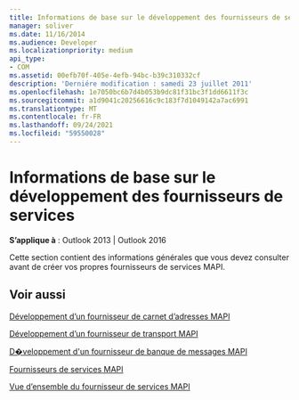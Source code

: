 ```yaml
---
title: Informations de base sur le développement des fournisseurs de services
manager: soliver
ms.date: 11/16/2014
ms.audience: Developer
ms.localizationpriority: medium
api_type:
- COM
ms.assetid: 00efb70f-405e-4efb-94bc-b39c310332cf
description: 'Derniére modification : samedi 23 juillet 2011'
ms.openlocfilehash: 1e7050bc6b7d4b053b9dc81f31bc3f1dd6611f3c
ms.sourcegitcommit: a1d9041c20256616c9c183f7d1049142a7ac6991
ms.translationtype: MT
ms.contentlocale: fr-FR
ms.lasthandoff: 09/24/2021
ms.locfileid: "59550028"
---
```

# <a name="service-provider-development-basics"></a>Informations de base sur le développement des fournisseurs de services

  
  
**S’applique à** : Outlook 2013 | Outlook 2016 
  
Cette section contient des informations générales que vous devez consulter avant de créer vos propres fournisseurs de services MAPI.
  
## <a name="see-also"></a>Voir aussi



[Développement d’un fournisseur de carnet d’adresses MAPI](developing-a-mapi-address-book-provider.md)
  
[Développement d’un fournisseur de transport MAPI](developing-a-mapi-transport-provider.md)
  
[D�veloppement d'un fournisseur de banque de messages MAPI](developing-a-mapi-message-store-provider.md)
  
[Fournisseurs de services MAPI](mapi-service-providers.md)
  
[Vue d’ensemble du fournisseur de services MAPI](mapi-service-provider-overview.md)

